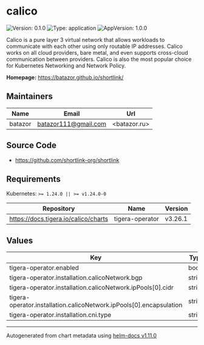 # calico

![Version: 0.1.0](https://img.shields.io/badge/Version-0.1.0-informational?style=flat-square) ![Type: application](https://img.shields.io/badge/Type-application-informational?style=flat-square) ![AppVersion: 1.0.0](https://img.shields.io/badge/AppVersion-1.0.0-informational?style=flat-square)

Calico is a pure layer 3 virtual network that allows workloads to communicate with each other using only routable IP addresses.
Calico works on all cloud providers, bare metal, and even supports cross-cloud communication between providers.
Calico is also the most popular choice for Kubernetes Networking and Network Policy.

**Homepage:** <https://batazor.github.io/shortlink/>

## Maintainers

| Name | Email | Url |
| ---- | ------ | --- |
| batazor | <batazor111@gmail.com> | <batazor.ru> |

## Source Code

* <https://github.com/shortlink-org/shortlink>

## Requirements

Kubernetes: `>= 1.24.0 || >= v1.24.0-0`

| Repository | Name | Version |
|------------|------|---------|
| https://docs.tigera.io/calico/charts | tigera-operator | v3.26.1 |

## Values

| Key | Type | Default | Description |
|-----|------|---------|-------------|
| tigera-operator.enabled | bool | `true` |  |
| tigera-operator.installation.calicoNetwork.bgp | string | `"Disabled"` |  |
| tigera-operator.installation.calicoNetwork.ipPools[0].cidr | string | `"10.244.0.0/16"` |  |
| tigera-operator.installation.calicoNetwork.ipPools[0].encapsulation | string | `"VXLAN"` |  |
| tigera-operator.installation.cni.type | string | `"Calico"` |  |

----------------------------------------------
Autogenerated from chart metadata using [helm-docs v1.11.0](https://github.com/norwoodj/helm-docs/releases/v1.11.0)
